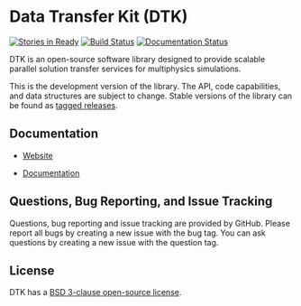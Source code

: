 Data Transfer Kit (DTK)
=======================

[![Stories in Ready](https://badge.waffle.io/ORNL-CEES/DataTransferKit.svg?label=ready&title=Ready)](http://waffle.io/ORNL-CEES/DataTransferKit)
[![Build Status](https://jupyterdocker.ornl.gov:8080/job/DataTransferKit-continuous/badge/icon)](https://jupyterdocker.ornl.gov:8080/job/DataTransferKit-continuous/)
[![Documentation Status](http://readthedocs.org/projects/datatransferkit/badge/?version=latest)](http://datatransferkit.readthedocs.io/en/latest/?badge=latest)


DTK is an open-source software library designed to provide scalable parallel
solution transfer services for multiphysics simulations.

This is the development version of the library. The API, code capabilities,
and data structures are subject to change. Stable versions of the library can
be found as [tagged
releases](https://github.com/ORNL-CEES/DataTransferKit/releases).

Documentation
-------------

* [Website](http://ORNL-CEES.github.io/DataTransferKit)

* [Documentation](http://datatransferkit.readthedocs.org)

Questions, Bug Reporting, and Issue Tracking
--------------------------------------------

Questions, bug reporting and issue tracking are provided by GitHub. Please
report all bugs by creating a new issue with the bug tag. You can ask
questions by creating a new issue with the question tag.

License
-------

DTK has a [BSD 3-clause open-source license](LICENSE).
